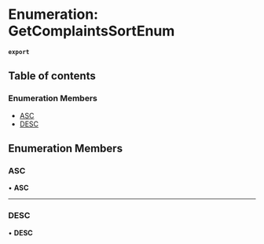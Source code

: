 # Enumeration: GetComplaintsSortEnum

**`export`**

## Table of contents

### Enumeration Members

- [ASC](GetComplaintsSortEnum.md#asc)
- [DESC](GetComplaintsSortEnum.md#desc)

## Enumeration Members

### <a id="asc" name="asc"></a> ASC

• **ASC**

___

### <a id="desc" name="desc"></a> DESC

• **DESC**
